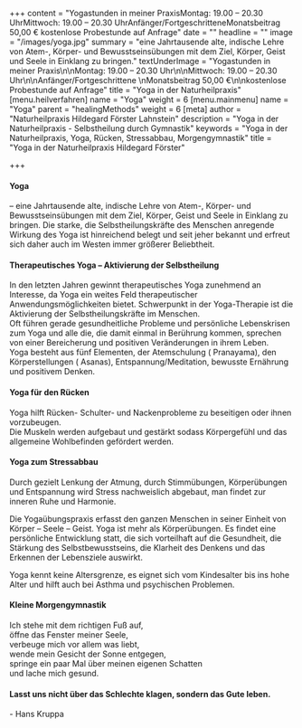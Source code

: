 +++
content = "Yogastunden in meiner PraxisMontag:    19.00 – 20.30 UhrMittwoch: 19.00 – 20.30 UhrAnfänger/FortgeschritteneMonatsbeitrag    50,00 € kostenlose Probestunde auf Anfrage"
date = ""
headline = ""
image = "/images/yoga.jpg"
summary = "eine Jahrtausende alte, indische Lehre von Atem-, Körper- und Bewusstseinsübungen mit dem Ziel, Körper, Geist und Seele in Einklang zu bringen."
textUnderImage = "Yogastunden in meiner Praxis\n\nMontag: 19.00 – 20.30 Uhr\n\nMittwoch: 19.00 – 20.30 Uhr\n\nAnfänger/Fortgeschrittene  \nMonatsbeitrag 50,00 €\n\nkostenlose Probestunde auf Anfrage"
title = "Yoga in der Naturheilpraxis"
[menu.heilverfahren]
name = "Yoga"
weight = 6
[menu.mainmenu]
name = "Yoga"
parent = "healingMethods"
weight = 6
[meta]
author = "Naturheilpraxis Hildegard Förster Lahnstein"
description = "Yoga in der Naturheilpraxis - Selbstheilung durch Gymnastik"
keywords = "Yoga in der Naturheilpraxis, Yoga, Rücken, Stressabbau, Morgengymnastik"
title = "Yoga in der Naturheilpraxis Hildegard Förster"

+++
#### Yoga

– eine Jahrtausende alte, indische Lehre von Atem-, Körper- und Bewusstseinsübungen mit dem Ziel, Körper, Geist und Seele in Einklang zu bringen. Die starke, die Selbstheilungskräfte des Menschen anregende Wirkung des Yoga ist hinreichend belegt und seit jeher bekannt und erfreut sich daher auch im Westen immer größerer Beliebtheit.

#### Therapeutisches Yoga – Aktivierung der Selbstheilung

In den letzten Jahren gewinnt therapeutisches Yoga zunehmend an Interesse, da Yoga ein weites Feld therapeutischer Anwendungsmöglichkeiten bietet. Schwerpunkt in der Yoga-Therapie ist die Aktivierung der Selbstheilungskräfte im Menschen.  
Oft führen gerade gesundheitliche Probleme und persönliche Lebenskrisen zum Yoga und alle die, die damit einmal in Berührung kommen, sprechen von einer Bereicherung und positiven Veränderungen in ihrem Leben.  
Yoga besteht aus fünf Elementen, der Atemschulung ( Pranayama), den Körperstellungen ( Asanas), Entspannung/Meditation, bewusste Ernährung und positivem Denken.

#### Yoga für den Rücken

Yoga hilft Rücken- Schulter- und Nackenprobleme zu beseitigen oder ihnen vorzubeugen.  
Die Muskeln werden aufgebaut und gestärkt sodass Körpergefühl und das allgemeine Wohlbefinden gefördert werden.

#### Yoga zum Stressabbau

Durch gezielt Lenkung der Atmung, durch Stimmübungen, Körperübungen und Entspannung wird Stress nachweislich abgebaut, man findet zur inneren Ruhe und Harmonie.

Die Yogaübungspraxis erfasst den ganzen Menschen in seiner Einheit von Körper – Seele – Geist. Yoga ist mehr als Körperübungen. Es findet eine persönliche Entwicklung statt, die sich vorteilhaft auf die Gesundheit, die Stärkung des Selbstbewusstseins, die Klarheit des Denkens und das Erkennen der Lebensziele auswirkt.

Yoga kennt keine Altersgrenze, es eignet sich vom Kindesalter bis ins hohe Alter und hilft auch bei Asthma und psychischen Problemen.

#### Kleine Morgengymnastik

Ich stehe mit dem richtigen Fuß auf,  
öffne das Fenster meiner Seele,  
verbeuge mich vor allem was liebt,  
wende mein Gesicht der Sonne entgegen,  
springe ein paar Mal über meinen eigenen Schatten  
und lache mich gesund.

#### Lasst uns nicht über das Schlechte klagen, sondern das Gute leben.

\- Hans Kruppa